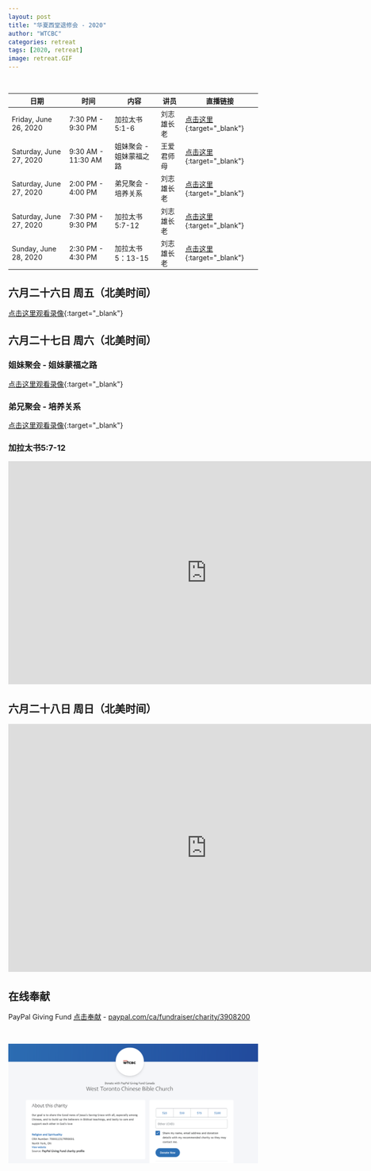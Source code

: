 ```yaml
---
layout: post
title: "华夏西堂退修会 - 2020"
author: "WTCBC"
categories: retreat
tags: [2020, retreat]
image: retreat.GIF
---
```


<br/>

| 日期                    | 时间               | 内容                    | 讲员       | 直播链接                                                            |
| ----------------------- | ------------------ | ----------------------- | ---------- | ------------------------------------------------------------------- |
| Friday, June 26, 2020   | 7:30 PM - 9:30 PM  | 加拉太书5:1-6           | 刘志雄长老 | [点击这里](https://www.facebook.com/westcbc/live){:target="_blank"} |
| Saturday, June 27, 2020 | 9:30 AM - 11:30 AM | 姐妹聚会 - 姐妹蒙福之路 | 王爱君师母 | [点击这里](https://www.facebook.com/westcbc/live){:target="_blank"} |
| Saturday, June 27, 2020 | 2:00 PM - 4:00 PM  | 弟兄聚会 - 培养关系     | 刘志雄长老 | [点击这里](https://www.facebook.com/westcbc/live){:target="_blank"} |
| Saturday, June 27, 2020 | 7:30 PM - 9:30 PM  | 加拉太书5:7-12          | 刘志雄长老 | [点击这里](https://www.facebook.com/westcbc/live){:target="_blank"} |
| Sunday, June 28, 2020   | 2:30 PM - 4:30 PM  | 加拉太书5：13-15        | 刘志雄长老 | [点击这里](https://www.facebook.com/westcbc/live){:target="_blank"} |

## 六月二十六日 周五（北美时间）
[点击这里观看录像](https://business.facebook.com/watch/live/?v=2504445253199156){:target="_blank"}

## 六月二十七日 周六（北美时间）

### 姐妹聚会 - 姐妹蒙福之路
[点击这里观看录像](https://www.facebook.com/westcbc/videos/273130793790202){:target="_blank"}

### 弟兄聚会 - 培养关系
[点击这里观看录像](https://www.facebook.com/westcbc/videos/573384349876654){:target="_blank"}

### 加拉太书5:7-12

<iframe src="https://www.facebook.com/plugins/video.php?href=https%3A%2F%2Fwww.facebook.com%2Fwestcbc%2Fvideos%2F693396034833592%2F&width=1280" width="800" height="450" style="border:none;overflow:hidden" scrolling="no" frameborder="0" allowTransparency="true" allowFullScreen="true"></iframe>

## 六月二十八日 周日（北美时间）

<iframe src="https://www.facebook.com/plugins/post.php?href=https%3A%2F%2Fwww.facebook.com%2Fwestcbc%2Fposts%2F151279403160306&show_text=true&width=800&appId=377664742243645&height=500" width="800" height="500" style="border:none;overflow:hidden" scrolling="no" frameborder="0" allowTransparency="true" allow="encrypted-media"></iframe>

## 在线奉献

PayPal Giving Fund [点击奉献](https://paypal.com/ca/fundraiser/charity/3908200) - [paypal.com/ca/fundraiser/charity/3908200](https://paypal.com/ca/fundraiser/charity/3908200)

<br/>

![PayPal](/assets/img/paypal-giving-fund.png)
